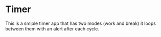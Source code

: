 # Timer
This is a smiple timer app that has two modes (work and break) it loops between them with an alert after each cycle.

